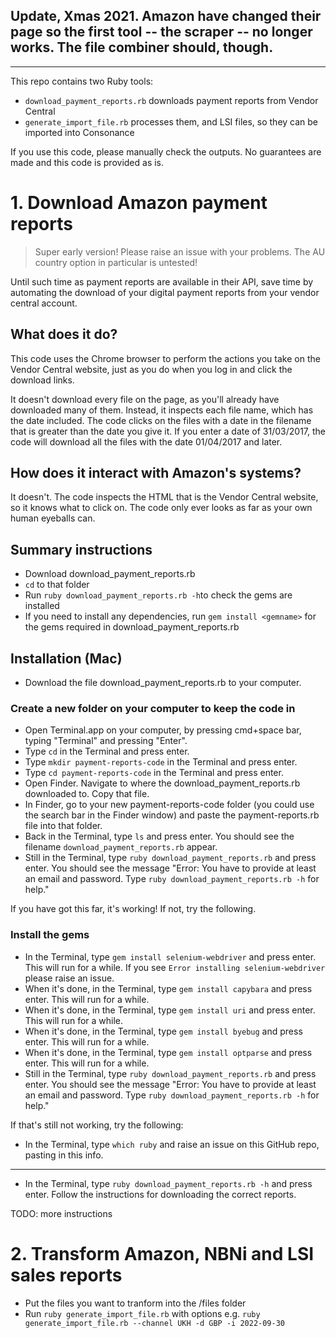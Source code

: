 ## Update, Xmas 2021. Amazon have changed their page so the first tool -- the scraper -- no longer works. The file combiner should, though. 

_____

This repo contains two Ruby tools:

* `download_payment_reports.rb` downloads payment reports from Vendor Central
* `generate_import_file.rb` processes them, and LSI files, so they can be imported into Consonance

If you use this code, please manually check the outputs. No guarantees are made and this code is provided as is.


# 1. Download Amazon payment reports
> Super early version! Please raise an issue with your problems. The AU country option in particular is untested!

Until such time as payment reports are available in their API, save time by automating the download of your digital payment reports from your vendor central account.

## What does it do?

This code uses the Chrome browser to perform the actions you take on the Vendor Central website, just as you do when you log in and click the download links.

It doesn't download every file on the page, as you'll already have downloaded many of them. Instead, it inspects each file name, which has the date included. The code clicks on the files with a date in the filename that is greater than the date you give it. If you enter a date of 31/03/2017, the code will download all the files with the date 01/04/2017 and later.

## How does it interact with Amazon's systems?

It doesn't. The code inspects the HTML that is the Vendor Central website, so it knows what to click on. The code only ever looks as far as your own human eyeballs can.

## Summary instructions

* Download download_payment_reports.rb
* `cd` to that folder
* Run `ruby download_payment_reports.rb -h`to check the gems are installed
* If you need to install any dependencies, run `gem install <gemname>` for the gems required in download_payment_reports.rb

## Installation (Mac)

* Download the file download_payment_reports.rb to your computer.

### Create a new folder on your computer to keep the code in
* Open Terminal.app on your computer, by pressing cmd+space bar, typing "Terminal" and pressing "Enter".
* Type `cd` in the Terminal and press enter.
* Type `mkdir payment-reports-code` in the Terminal and press enter.
* Type `cd payment-reports-code` in the Terminal and press enter.
* Open Finder. Navigate to where the download_payment_reports.rb downloaded to. Copy that file.
* In Finder, go to your new payment-reports-code folder (you could use the search bar in the Finder window) and paste the payment-reports.rb file into that folder.
* Back in the Terminal, type `ls` and press enter. You should see the filename `download_payment_reports.rb` appear.
* Still in the Terminal, type `ruby download_payment_reports.rb` and press enter. You should see the message "Error: You have to provide at least an email and password. Type `ruby download_payment_reports.rb -h` for help."

If you have got this far, it's working! If not, try the following.

### Install the gems
* In the Terminal, type `gem install selenium-webdriver` and press enter. This will run for a while. If you see `Error installing selenium-webdriver` please raise an issue.
* When it's done, in the Terminal, type `gem install capybara` and press enter. This will run for a while.
* When it's done, in the Terminal, type `gem install uri` and press enter. This will run for a while.
* When it's done, in the Terminal, type `gem install byebug` and press enter. This will run for a while.
* When it's done, in the Terminal, type `gem install optparse` and press enter. This will run for a while.
* Still in the Terminal, type `ruby download_payment_reports.rb` and press enter. You should see the message "Error: You have to provide at least an email and password. Type `ruby download_payment_reports.rb -h` for help."

If that's still not working, try the following:
* In the Terminal, type `which ruby` and raise an issue on this GitHub repo, pasting in this info.

____

* In the Terminal, type `ruby download_payment_reports.rb -h` and press enter. Follow the instructions for downloading the correct reports.

TODO: more instructions


# 2. Transform Amazon, NBNi and LSI sales reports

* Put the files you want to tranform into the /files folder
* Run `ruby generate_import_file.rb` with options e.g. `ruby generate_import_file.rb --channel UKH -d GBP -i 2022-09-30`
